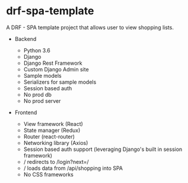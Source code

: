 # drf-spa-template
A DRF - SPA template project that allows user to view shopping lists.

* Backend
  * Python 3.6
  * Django
  * Django Rest Framework
  * Custom Django Admin site
  * Sample models
  * Serializers for sample models
  * Session based auth
  * No prod db
  * No prod server
    
* Frontend
  * View framework (React)
  * State manager (Redux)
  * Router (react-router)
  * Networking library (Axios)
  * Session based auth support (leveraging Django's built in session framework)
  * / redirects to /login?next=/
  * / loads data from /api/shopping into SPA
  * No CSS frameworks
